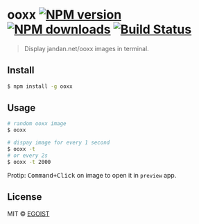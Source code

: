 # ooxx [![NPM version](https://img.shields.io/npm/v/ooxx.svg)](https://npmjs.com/package/ooxx) [![NPM downloads](https://img.shields.io/npm/dm/ooxx.svg)](https://npmjs.com/package/ooxx) [![Build Status](https://img.shields.io/circleci/project/egoist/ooxx/master.svg)](https://circleci.com/gh/egoist/ooxx)

> Display jandan.net/ooxx images in terminal.

## Install

```bash
$ npm install -g ooxx
```

## Usage

```bash
# random ooxx image
$ ooxx

# dispay image for every 1 second
$ ooxx -t
# or every 2s
$ ooxx -t 2000
```

Protip: <kbd>Command+Click</kbd> on image to open it in `preview` app.

## License

MIT © [EGOIST](https://github.com/egoist)
